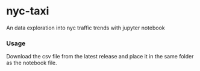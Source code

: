# nyc-taxi
An data exploration into nyc traffic trends with jupyter notebook 

### Usage
Download the csv file from the latest release and place it in the same folder as the notebook file.
